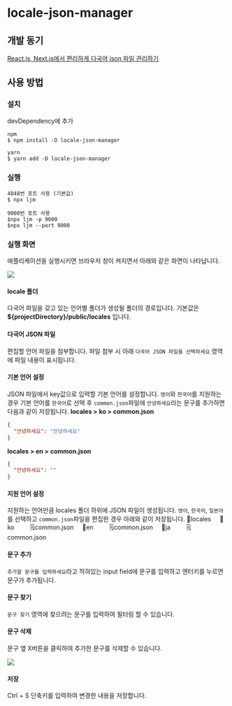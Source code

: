 # locale-json-manager
## 개발 동기
[React.js, Next.js에서 편리하게 다국어 json 파일 관리하기](https://velog.io/@hyeonq/React.js-Next.js%EC%97%90%EC%84%9C-%ED%8E%B8%EB%A6%AC%ED%95%98%EA%B2%8C-%EB%8B%A4%EA%B5%AD%EC%96%B4-json-%ED%8C%8C%EC%9D%BC-%EA%B4%80%EB%A6%AC%ED%95%98%EA%B8%B0)

## 사용 방법
### 설치
devDependency에 추가
```
npm
$ npm install -D locale-json-manager

yarn
$ yarn add -D locale-json-manager
```

### 실행
```
4848번 포트 사용 (기본값)
$ npx ljm

9000번 포트 사용
$npx ljm -p 9000
$npx ljm --port 9000
```

### 실행 화면
애플리케이션을 실행시키면 브라우저 창이 켜지면서 아래와 같은 화면이 나타납니다.

![](https://velog.velcdn.com/images/hyeonq/post/e3bac1cb-0cb3-43a1-ba76-94d8b4d85a0c/image.png)

#### locale 폴더
다국어 파일을 갖고 있는 언어별 폴더가 생성될 폴더의 경로입니다.
기본값은 **${projectDirectory}/public/locales** 입니다.

#### 다국어 JSON 파일
편집할 언어 파일을 첨부합니다.
파일 첨부 시 아래 `다국어 JSON 파일을 선택하세요` 영역에 파일 내용이 표시됩니다.

#### 기본 언어 설정
JSON 파일에서 key값으로 입력할 기본 언어를 설정합니다.
`영어`와 `한국어`를 지원하는 경우 기본 언어를 `한국어`로 선택 후 `common.json`파일에 `안녕하세요`라는 문구를 추가하면 다음과 같이 저장됩니다.
**locales > ko > common.json**
```json
{
  "안녕하세요": "안녕하세요"
}
```
**locales > en > common.json**
```json
{
  "안녕하세요": ""
}
```

#### 지원 언어 설정
지원하는 언어만큼 locales 폴더 하위에 JSON 파일이 생성됩니다.
`영어`, `한국어`, `일본어`를 선택하고 `common.json`파일을 편집한 경우 아래와 같이 저장됩니다.
📂locales
&nbsp;&nbsp;&nbsp;&nbsp;📂ko
&nbsp;&nbsp;&nbsp;&nbsp;&nbsp;&nbsp;&nbsp;&nbsp;🗒️common.json
&nbsp;&nbsp;&nbsp;&nbsp;📂en
&nbsp;&nbsp;&nbsp;&nbsp;&nbsp;&nbsp;&nbsp;&nbsp;🗒️common.json
&nbsp;&nbsp;&nbsp;&nbsp;📂ja
&nbsp;&nbsp;&nbsp;&nbsp;&nbsp;&nbsp;&nbsp;&nbsp;🗒️common.json

#### 문구 추가
`추가할 문구를 입력하세요`라고 적혀있는 input field에 문구를 입력하고 엔터키를 누르면 문구가 추가됩니다.

#### 문구 찾기
`문구 찾기` 영역에 찾으려는 문구를 입력하여 필터링 할 수 있습니다.

#### 문구 삭제
문구 옆 X버튼을 클릭하여 추가한 문구를 삭제할 수 있습니다.

![](https://velog.velcdn.com/images/hyeonq/post/7e4a4832-55db-4fcd-a0cf-c23d8a849fe7/image.png)

#### 저장
Ctrl + S 단축키를 입력하여 변경한 내용을 저장합니다.
